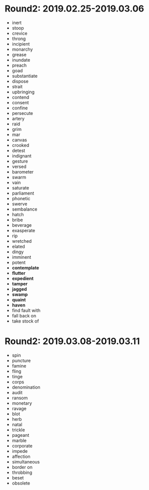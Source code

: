 # Round2: 2019.02.25-2019.03.06

- inert
- stoop
- crevice
- throng
- incipient
- monarchy
- grease
- inundate
- preach
- goad
- substantiate
- dispose
- strait
- upbringing
- contend
- consent
- confine 
- persecute
- artery
- raid
- grim
- mar
- canvas
- crooked
- detest
- indignant
- gesture
- versed
- barometer
- swarm
- vain
- saturate
- parliament
- phonetic
- swerve
- sembalance
- hatch
- bribe
- beverage
- exasperate
- rip
- wretched
- elated
- dingy
- imminent
- potent
- **contemplate**
- **flutter**
- **expedient**
- **tamper**
- **jagged**
- **swamp**
- **quaint**
- **haven**
- find fault with
- fall back on
- take stock of


# Round2: 2019.03.08-2019.03.11

- spin
- puncture
- famine
- fling
- tinge
- corps
- denomination
- audit
- ransom
- monetary
- ravage
- blot
- herb
- natal
- trickle
- pageant
- marble
- corporate
- impede
- affection
- simultaneous
- border on
- throbbing
- beset
- obsolete